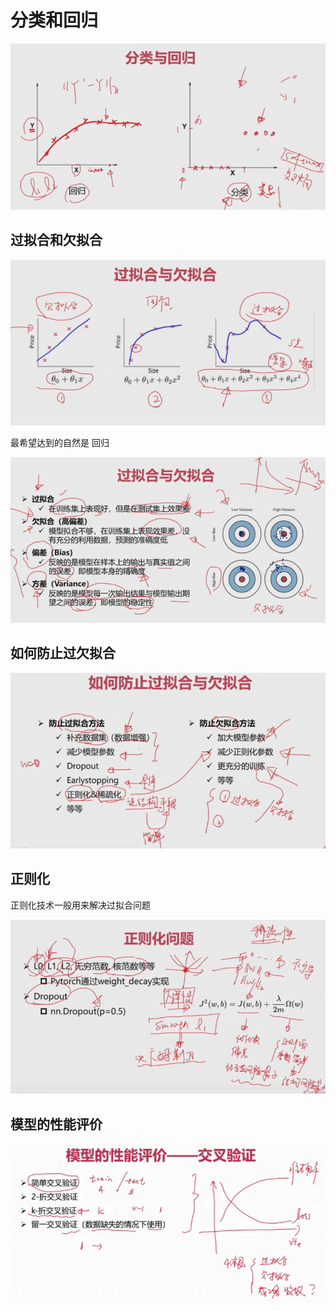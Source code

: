 # 分类和回归

![image-20210725093406253](images/image-20210725093406253.png)





## 过拟合和欠拟合

![image-20210725093438302](images/image-20210725093438302.png)

最希望达到的自然是 回归

![image-20210725093612718](images/image-20210725093612718.png)



## 如何防止过欠拟合

![image-20210725093822586](images/image-20210725093822586.png)









## 正则化

正则化技术一般用来解决过拟合问题

![image-20210725094712698](images/image-20210725094712698.png)





## 模型的性能评价

![image-20210725100847531](images/image-20210725100847531.png)
